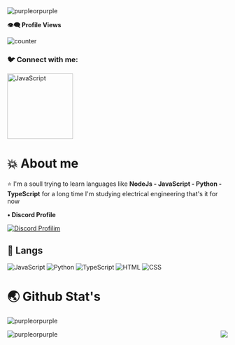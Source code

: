 <img src="https://readme-typing-svg.herokuapp.com?size=20&width=1024&lines=🖥️+Herkese+selam+ben+purple+profilime+hoş+geldin+." alt="purpleorpurple" />

**👁‍🗨 Profile Views**

![counter](https://profile-counter.glitch.me/{purpleorpurple}/count.svg)

<h3 align="left">🐦 Connect with me:</h3>
<div align="left">
<a target="_blank" rel="noopener noreferrer" href="https://discord.com/users/632208307360235520"><img alt="JavaScript" align="center" src="https://discord.com/assets/cb48d2a8d4991281d7a6a95d2f58195e.svg" data-canonical-src="https://img.shields.io/badge/-Javascript-edb200?style=flat-square&amp;logo=javascript&amp;logoColor=white" style="height="150" width="150";"></a>
</div> 

# 💥 About me
⭐ I'm a soull trying to learn languages like **NodeJs - JavaScript - Python - TypeScript** for a long time I'm studying electrical engineering that's it for now


**• Discord Profile**

[![Discord Profilim](https://lanyard.cnrad.dev/api/632208307360235520)](https://discord.com/users/632208307360235520)


## 📖 Langs
![JavaScript](https://img.shields.io/badge/JavaScript-323330?style=for-the-badge&logo=javascript&logoColor=F7DF1E) ![Python](https://img.shields.io/badge/Python-14354C?style=for-the-badge&logo=python&logoColor=white)  ![TypeScript](https://img.shields.io/badge/typescript-%23007ACC.svg?style=for-the-badge&logo=typescript&logoColor=white) ![HTML](https://img.shields.io/badge/HTML5-E34F26?style=for-the-badge&logo=html5&logoColor=white) ![CSS](https://img.shields.io/badge/CSS3-1572B6?style=for-the-badge&logo=css3&logoColor=white)

# 🌏 Github Stat's

<p>&nbsp;<img align="left" src="https://github-readme-stats.vercel.app/api?username=purpleorpurple&show_icons=true&theme=dark&locale=en" alt="purpleorpurple"/>
<p><img align="left" src="https://github-readme-streak-stats.herokuapp.com/?user=purpleorpurple&theme=dark" alt="purpleorpurple"/>
<div align="right"><img src="https://spotify-github-profile.vercel.app/api/view.svg?uid=31f657sjt2e35547pt367g6ufq74&cover_image=true&theme=default&show_offline=false&background_color=bb00ff&bar_color_cover=false&bar_color=ff0000"/></div>   

